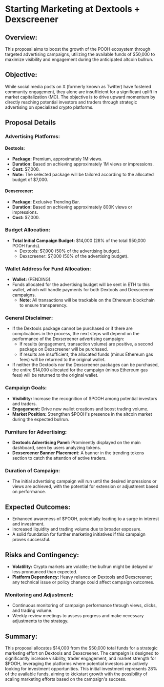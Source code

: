 # Starting Marketing at Dextools + Dexscreener

## Overview:
This proposal aims to boost the growth of the POOH ecosystem through targeted advertising campaigns, utilizing the available funds of $50,000 to maximize visibility and engagement during the anticipated altcoin bullrun.

## Objective:
While social media posts on X (formerly known as Twitter) have fostered community engagement, they alone are insufficient for a significant uplift in market capitalization (MC). The objective is to drive upward momentum by directly reaching potential investors and traders through strategic advertising on specialized crypto platforms.

## Proposal Details

### Advertising Platforms:

#### **Dextools:**
- **Package:** Premium, approximately 1M views.
- **Duration:** Based on achieving approximately 1M views or impressions.
- **Cost:** $7,000.
- **Note:** The selected package will be tailored according to the allocated budget of $7,000.

#### **Dexscreener:**
- **Package:** Exclusive Trending Bar.
- **Duration:** Based on achieving approximately 800K views or impressions.
- **Cost:** $7,000.

### Budget Allocation:
- **Total Initial Campaign Budget:** $14,000 (28% of the total $50,000 POOH funds).
  - Dextools: $7,000 (50% of the advertising budget).
  - Dexscreener: $7,000 (50% of the advertising budget).

### Wallet Address for Fund Allocation:
- **Wallet:** (PENDING).
- Funds allocated for the advertising budget will be sent in ETH to this wallet, which will handle payments for both Dextools and Dexscreener campaigns.
  - **Note:** All transactions will be trackable on the Ethereum blockchain to ensure transparency.

### General Disclaimer:
- If the Dextools package cannot be purchased or if there are complications in the process, the next steps will depend on the performance of the Dexscreener advertising campaign:
  - If results (engagement, transaction volume) are positive, a second package on Dexscreener will be purchased.
  - If results are insufficient, the allocated funds (minus Ethereum gas fees) will be returned to the original wallet.
- If neither the Dextools nor the Dexscreener packages can be purchased, the entire $14,000 allocated for the campaign (minus Ethereum gas fees) will be returned to the original wallet.

### Campaign Goals:
- **Visibility:** Increase the recognition of $POOH among potential investors and traders.
- **Engagement:** Drive new wallet creations and boost trading volume.
- **Market Position:** Strengthen $POOH's presence in the altcoin market during the expected bullrun.

### Furniture for Advertising:
- **Dextools Advertising Panel:** Prominently displayed on the main dashboard, seen by users analyzing tokens.
- **Dexscreener Banner Placement:** A banner in the trending tokens section to catch the attention of active traders.

### Duration of Campaign:
- The initial advertising campaign will run until the desired impressions or views are achieved, with the potential for extension or adjustment based on performance.

## Expected Outcomes:
- Enhanced awareness of $POOH, potentially leading to a surge in interest and investment.
- Increased liquidity and trading volume due to broader exposure.
- A solid foundation for further marketing initiatives if this campaign proves successful.

## Risks and Contingency:
- **Volatility:** Crypto markets are volatile; the bullrun might be delayed or less pronounced than expected.
- **Platform Dependency:** Heavy reliance on Dextools and Dexscreener; any technical issue or policy change could affect campaign outcomes.

### Monitoring and Adjustment:
- Continuous monitoring of campaign performance through views, clicks, and trading volume.
- Weekly review meetings to assess progress and make necessary adjustments to the strategy.

## Summary:
This proposal allocates $14,000 from the $50,000 total funds for a strategic marketing effort on Dextools and Dexscreener. The campaign is designed to significantly increase visibility, trader engagement, and market strength for $POOH, leveraging the platforms where potential investors are actively looking for investment opportunities. This initial investment represents 28% of the available funds, aiming to kickstart growth with the possibility of scaling marketing efforts based on the campaign's success.
